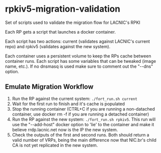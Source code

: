 # rpkiv5-migration-validation

Set of scripts used to validate the migration flow for LACNIC's RPKI

Each RP gets a script that launches a docker container.

Each script has two actions: current (validates against LACNIC's current repo) and rpkiv5 (validates against the new system).

Each container uses a persistent volume to keep the RPs cache between container runs. Each script has some variables that can be tweaked (image name, etc.). If no dnsmasq is used make sure to comment out the "--dns" option.

## Emulate Migration Workflow

1. Run the RP against the current system: ```./fort_run.sh current```
2. Wait for the first run to finish and it's cache is populated
3. Stop the running container (CTRL+C if you are running a non-datached container, use docker rm -f if you are running a detached container)
4. Run the RP against the new system: ```./fort_run.sh rpkiv5```. This run will use the "--add-host" docker option to 'lie' to the container and make it believe rrdp.lacnic.net now is the IP the new system.
5. Check the outputs of the first and second runs. Both should return a valid number of VRPs, being the main difference now that NIC.br's child CA is not yet replicated in the new system.
